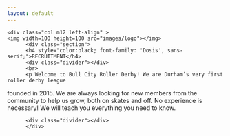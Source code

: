 ```yaml
---
layout: default
---
```



  <div  class="container">
  <div class="section">
  <div class="row">

    <div class="col m12 left-align" >
    <img width=100 height=100 src="images/logo"></img> 
          <div class="section">
          <h4 style="color:black; font-family: 'Dosis', sans-serif;">RECRUITMENT</h4>
          <div class="divider"></div>
          <br>
          <p Welcome to Bull City Roller Derby! We are Durham’s very first roller derby league
founded in 2015. We are always looking for new members from the community to help
us grow, both on skates and off. No experience is necessary! We will teach you
everything you need to know. </p>

</div>
<div class="divider" class="gray-text"></div>

        

          <div class="divider"></div>
          </div>
